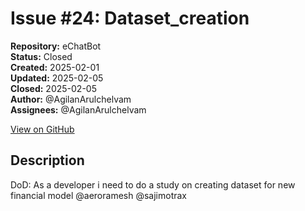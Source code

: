 # Issue #24: Dataset_creation

**Repository:** eChatBot  
**Status:** Closed  
**Created:** 2025-02-01  
**Updated:** 2025-02-05  
**Closed:** 2025-02-05  
**Author:** @AgilanArulchelvam  
**Assignees:** @AgilanArulchelvam  

[View on GitHub](https://github.com/Simtestlab/eChatBot/issues/24)

## Description

DoD:
As a developer i need to do a study on creating dataset for new financial model @aeroramesh @sajimotrax 